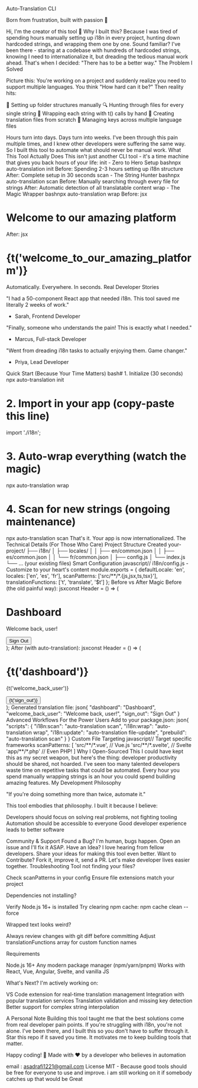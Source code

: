 Auto-Translation CLI

Born from frustration, built with passion 🚀

Hi, I'm the creator of this tool 👋
Why I built this? Because I was tired of spending hours manually setting up i18n in every project, hunting down hardcoded strings, and wrapping them one by one. Sound familiar?
I've been there - staring at a codebase with hundreds of hardcoded strings, knowing I need to internationalize it, but dreading the tedious manual work ahead. That's when I decided: "There has to be a better way."
The Problem I Solved

Picture this: You're working on a project and suddenly realize you need to support multiple languages. You think "How hard can it be?"
Then reality hits:

📁 Setting up folder structures manually
🔍 Hunting through files for every single string
🔄 Wrapping each string with t() calls by hand
📝 Creating translation files from scratch
🧹 Managing keys across multiple language files

Hours turn into days. Days turn into weeks.
I've been through this pain multiple times, and I knew other developers were suffering the same way. So I built this tool to automate what should never be manual work.
What This Tool Actually Does
This isn't just another CLI tool - it's a time machine that gives you back hours of your life:
init - Zero to Hero Setup
bashnpx auto-translation init
Before: Spending 2-3 hours setting up i18n structure
After: Complete setup in 30 seconds
scan - The String Hunter
bashnpx auto-translation scan
Before: Manually searching through every file for strings
After: Automatic detection of all translatable content
wrap - The Magic Wrapper
bashnpx auto-translation wrap
Before:
jsx<h1>Welcome to our amazing platform</h1>
After:
jsx<h1>{t('welcome_to_our_amazing_platform')}</h1>
Automatically. Everywhere. In seconds.
Real Developer Stories

"I had a 50-component React app that needed i18n. This tool saved me literally 2 weeks of work."
- Sarah, Frontend Developer


"Finally, someone who understands the pain! This is exactly what I needed."
- Marcus, Full-stack Developer


"Went from dreading i18n tasks to actually enjoying them. Game changer."
- Priya, Lead Developer

Quick Start (Because Your Time Matters)
bash# 1. Initialize (30 seconds)
npx auto-translation init

# 2. Import in your app (copy-paste this line)
import './i18n';

# 3. Auto-wrap everything (watch the magic)
npx auto-translation wrap

# 4. Scan for new strings (ongoing maintenance)
npx auto-translation scan
That's it. Your app is now internationalized.
The Technical Details (For Those Who Care)
Project Structure Created
your-project/
├── i18n/
│   ├── locales/
│   │   ├── en/common.json
│   │   ├── es/common.json
│   │   └── fr/common.json
│   ├── config.js
│   └── index.js
└── ... (your existing files)
Smart Configuration
javascript// i18n/config.js - Customize to your heart's content
module.exports = {
  defaultLocale: 'en',
  locales: ['en', 'es', 'fr'],
  scanPatterns: ['src/**/*.{js,jsx,ts,tsx}'],
  translationFunctions: ['t', 'translate', '$t']
};
Before vs After Magic
Before (the old painful way):
jsxconst Header = () => (
  <div>
    <h1>Dashboard</h1>
    <p>Welcome back, user!</p>
    <button>Sign Out</button>
  </div>
);
After (with auto-translation):
jsxconst Header = () => (
  <div>
    <h1>{t('dashboard')}</h1>
    <p>{t('welcome_back_user')}</p>
    <button>{t('sign_out')}</button>
  </div>
);
Generated translation file:
json{
  "dashboard": "Dashboard",
  "welcome_back_user": "Welcome back, user!",
  "sign_out": "Sign Out"
}
Advanced Workflows
For the Power Users
Add to your package.json:
json{
  "scripts": {
    "i18n:scan": "auto-translation scan",
    "i18n:wrap": "auto-translation wrap",
    "i18n:update": "auto-translation file-update",
    "prebuild": "auto-translation scan"
  }
}
Custom File Targeting
javascript// Target specific frameworks
scanPatterns: [
  'src/**/*.vue',      // Vue.js
  'src/**/*.svelte',   // Svelte
  'app/**/*.php'       // Even PHP!
]
Why I Open-Sourced This
I could have kept this as my secret weapon, but here's the thing: developer productivity should be shared, not hoarded.
I've seen too many talented developers waste time on repetitive tasks that could be automated. Every hour you spend manually wrapping strings is an hour you could spend building amazing features.
My Development Philosophy

"If you're doing something more than twice, automate it."

This tool embodies that philosophy. I built it because I believe:

Developers should focus on solving real problems, not fighting tooling
Automation should be accessible to everyone
Good developer experience leads to better software

Community & Support
Found a Bug?
I'm human, bugs happen. Open an issue and I'll fix it ASAP.
Have an Idea?
I love hearing from fellow developers. Share your ideas for making this tool even better.
Want to Contribute?
Fork it, improve it, send a PR. Let's make developer lives easier together.
Troubleshooting
Tool not finding your files?

Check scanPatterns in your config
Ensure file extensions match your project

Dependencies not installing?

Verify Node.js 16+ is installed
Try clearing npm cache: npm cache clean --force

Wrapped text looks weird?

Always review changes with git diff before committing
Adjust translationFunctions array for custom function names

Requirements

Node.js 16+
Any modern package manager (npm/yarn/pnpm)
Works with React, Vue, Angular, Svelte, and vanilla JS

What's Next?
I'm actively working on:

VS Code extension for real-time translation management
Integration with popular translation services
Translation validation and missing key detection
Better support for complex string interpolation

A Personal Note
Building this tool taught me that the best solutions come from real developer pain points. If you're struggling with i18n, you're not alone. I've been there, and I built this so you don't have to suffer through it.
Star this repo if it saved you time. It motivates me to keep building tools that matter.

Happy coding! 🎉
Made with ❤️ by a developer who believes in automation


email  : asadrafi1221@gmail.com
License
MIT - Because good tools should be free for everyone to use and improve.
i am still working on it if somebody catches up that would be Great
